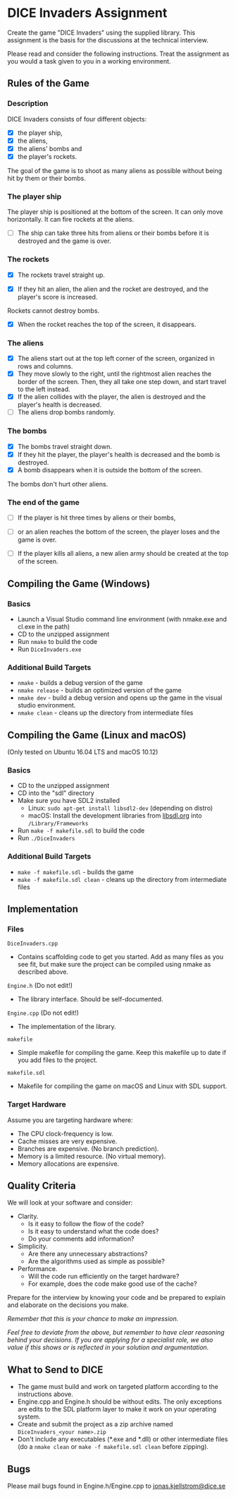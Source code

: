 DICE Invaders Assignment
========================

Create the game "DICE Invaders" using the supplied library. This assignment is
the basis for the discussions at the technical interview.

Please read and consider the following instructions. Treat the assignment as you
would a task given to you in a working environment. 
 

Rules of the Game 
-----------------
 
### Description 
DICE Invaders consists of four different objects: 

- [x] the player ship,
- [x] the aliens,
- [x] the aliens' bombs and 
- [x] the player's rockets.

The goal of the game is to shoot as many aliens as possible without being hit by them or their bombs. 
 
### The player ship 
The player ship is positioned at the bottom of the screen. It can only move
horizontally. It can fire rockets at the aliens.

- [ ] The ship can take three hits from aliens or their bombs before it is destroyed and the game is over. 
 
### The rockets 

- [x] The rockets travel straight up. 

- [x] If they hit an alien, the alien and the rocket are destroyed, and the player's score is increased.

Rockets cannot destroy bombs. 

- [x] When the rocket reaches the top of the screen, it disappears. 

### The aliens 

- [x] The aliens start out at the top left corner of the screen, organized in rows and
columns.
- [x] They move slowly to the right, until the rightmost alien reaches the
border of the screen. Then, they all take one step down, and start travel to the
left instead. 
- [x] If the alien collides with the player, the alien is destroyed and
the player's health is decreased.
- [ ] The aliens drop bombs randomly. 
 
### The bombs 

- [x] The bombs travel straight down. 
- [x] If they hit the player, the player's health is decreased and the bomb is destroyed.
- [x] A bomb disappears when it is outside the bottom of the screen. 

The bombs don't hurt other aliens. 
 
### The end of the game 

- [ ] If the player is hit three times by aliens or their bombs,
- [ ] or an alien reaches the bottom of the screen,
the player loses and the game is over. 

- [ ] If the player kills all aliens, a new alien army should be created at the top of the screen. 
 

Compiling the Game (Windows)
----------------------------

### Basics
- Launch a Visual Studio command line environment (with nmake.exe and cl.exe in
  the path)
- CD to the unzipped assignment
- Run `nmake` to build the code
- Run `DiceInvaders.exe`

### Additional Build Targets
- `nmake` - builds a debug version of the game
- `nmake release` - builds an optimized version of the game
- `nmake dev` - build a debug version and opens up the game in the visual studio
  environment.
- `nmake clean` - cleans up the directory from intermediate files


Compiling the Game (Linux and macOS)
------------------------------------
(Only tested on Ubuntu 16.04 LTS and macOS 10.12)

### Basics
- CD to the unzipped assignment
- CD into the "sdl" directory
- Make sure you have SDL2 installed
  - Linux: `sudo apt-get install libsdl2-dev` (depending on distro)
  - macOS: Install the development libraries from [libsdl.org](https://www.libsdl.org/download-2.0.php) into `/Library/Frameworks`
- Run `make -f makefile.sdl` to build the code
- Run `./DiceInvaders`

### Additional Build Targets
- `make -f makefile.sdl` - builds the game
- `make -f makefile.sdl clean` - cleans up the directory from intermediate files


Implementation 
--------------

### Files

`DiceInvaders.cpp`
- Contains scaffolding code to get you started. Add as many files as you see
  fit, but make sure the project can be compiled using nmake as described above.

`Engine.h` (Do not edit!)
- The library interface. Should be self-documented.

`Engine.cpp` (Do not edit!)
- The implementation of the library.

`makefile`
- Simple makefile for compiling the game. Keep this makefile up to date if you
  add files to the project.

`makefile.sdl`
- Makefile for compiling the game on macOS and Linux with SDL support.

### Target Hardware 
Assume you are targeting hardware where: 

- The CPU clock-frequency is low. 
- Cache misses are very expensive. 
- Branches are expensive. (No branch prediction). 
- Memory is a limited resource. (No virtual memory). 
- Memory allocations are expensive. 


Quality Criteria
----------------

We will look at your software and consider: 

- Clarity. 
  - Is it easy to follow the flow of the code? 
  - Is it easy to understand what the code does? 
  - Do your comments add information? 
- Simplicity.
  - Are there any unnecessary abstractions? 
  - Are the algorithms used as simple as possible? 
- Performance. 
  - Will the code run efficiently on the target hardware? 
  - For example, does the code make good use of the cache? 
 
Prepare for the interview by knowing your code and be prepared to explain and
elaborate on the decisions you make. 
 
*Remember that this is your chance to make an impression.*
 
*Feel free to deviate from the above, but remember to have clear reasoning
behind your decisions. If you are applying for a specialist role, we also value
if this shows or is reflected in your solution and argumentation.*
 

What to Send to DICE 
--------------------

- The game must build and work on targeted platform according to the instructions above.
- Engine.cpp and Engine.h should be without edits. The only exceptions are edits to the SDL platform layer to make it work on your operating system.
- Create and submit the project as a zip archive named `DiceInvaders_<your name>.zip`
- Don't include any executables (*.exe and *.dll) or other intermediate files
  (do a `nmake clean` or `make -f makefile.sdl clean` before zipping).

Bugs
----
Please mail bugs found in Engine.h/Engine.cpp to jonas.kjellstrom@dice.se

